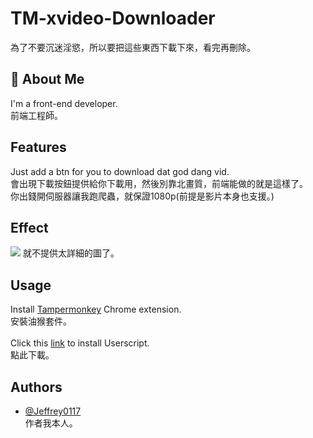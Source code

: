 # TM-xvideo-Downloader
為了不要沉迷淫慾，所以要把這些東西下載下來，看完再刪除。<br>
## 🚀 About Me
I'm a front-end developer.<br>
前端工程師。
## Features
Just add a btn for you to download dat god dang vid.<br>
會出現下載按鈕提供給你下載用，然後別靠北畫質，前端能做的就是這樣了。<br>
你出錢開伺服器讓我跑爬蟲，就保證1080p(前提是影片本身也支援。)<br>
## Effect
![](https://greasyfork.s3.us-east-2.amazonaws.com/za3em8l7ya7erfpkw2nmx4c6c3j9)
就不提供太詳細的圖了。

## Usage

Install [Tampermonkey](https://chrome.google.com/webstore/detail/tampermonkey/dhdgffkkebhmkfjojejmpbldmpobfkfo) Chrome extension.<br>
安裝油猴套件。<br><br>
Click this [link](https://github.com/Jeffrey0117/TM-xvideo-Downloader/raw/main/lurlDownloader.user.js) to install Userscript.<br>
點此下載。<br>

## Authors
- [@Jeffrey0117](https://www.github.com/Jeffrey0117)<br>
  作者我本人。

